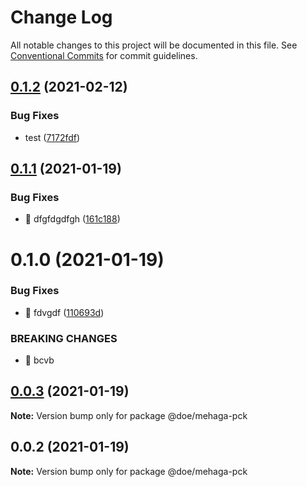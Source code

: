 # Change Log

All notable changes to this project will be documented in this file.
See [Conventional Commits](https://conventionalcommits.org) for commit guidelines.

## [0.1.2](https://github.com/sulejman9444/john-lib/compare/@sulejman9444/mehaga-pck@0.1.1...@sulejman9444/mehaga-pck@0.1.2) (2021-02-12)


### Bug Fixes

* test ([7172fdf](https://github.com/sulejman9444/john-lib/commit/7172fdf9788872809fec63082cfd063cbc827395))





## [0.1.1](https://github.com/sulejman9444/john-lib/compare/@sulejman9444/mehaga-pck@0.1.0...@sulejman9444/mehaga-pck@0.1.1) (2021-01-19)


### Bug Fixes

* 🐛 dfgfdgdfgh ([161c188](https://github.com/sulejman9444/john-lib/commit/161c188c662c7f9f2e0fa931343286a7eadc9c8d))





# 0.1.0 (2021-01-19)


### Bug Fixes

* 🐛 fdvgdf ([110693d](https://github.com/sulejman9444/john-lib/commit/110693d29df2c4214a79d216bade1e09e71eda40))


### BREAKING CHANGES

* 🧨 bcvb





## [0.0.3](https://github.com/sulejman9444/john-lib/compare/@doe/mehaga-pck@0.0.2...@doe/mehaga-pck@0.0.3) (2021-01-19)

**Note:** Version bump only for package @doe/mehaga-pck





## 0.0.2 (2021-01-19)

**Note:** Version bump only for package @doe/mehaga-pck
